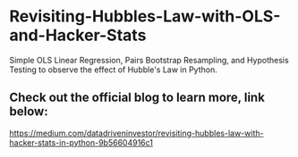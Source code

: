 # Revisiting-Hubbles-Law-with-OLS-and-Hacker-Stats
Simple OLS Linear Regression, Pairs Bootstrap Resampling, and Hypothesis Testing to observe the effect of Hubble's Law in Python.

## Check out the official blog to learn more, link below:
https://medium.com/datadriveninvestor/revisiting-hubbles-law-with-hacker-stats-in-python-9b56604916c1
